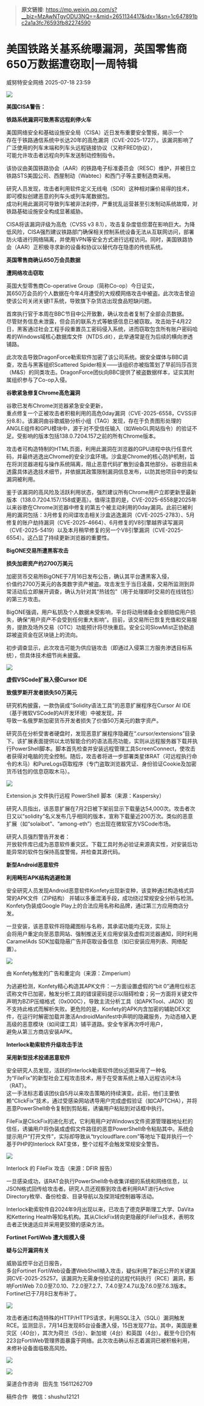 > **原文链接**: https://mp.weixin.qq.com/s?__biz=MzAwNTgyODU3NQ==&mid=2651134417&idx=1&sn=1c647891bc2a1a3fc76593fb82274590

#  美国铁路关基系统曝漏洞，英国零售商650万数据遭窃取|一周特辑  
 威努特安全网络   2025-07-18 23:59  
  
![](https://mmbiz.qpic.cn/mmbiz_gif/vEkwp3V9Utud1C0TSuJsdWAK8Veib83KCkibKJzuWZ5uia3N51R2FaKUicDKmN6oGmmECWGl0juV4mNjrHGNrx8YdA/640?wx_fmt=gif&from=appmsg "")  
  
  
  
  
**美国CISA警告：**  
  
**铁路系统漏洞可致黑客远程刹停火车**  
  
  
  
  
美国网络安全和基础设施安全局（CISA）近日发布重要安全警报，揭示一个  
存在于铁路通信系统中长达20年的高危漏洞（CVE-2025-1727）。该漏洞影响了广泛使用的列车末端和列车头远程链接协议（又称FRED协议），  
可能允许攻击者远程向列车发送制动控制指令。  
  
该协议由美国铁路协会（AAR）的铁路电子标准委员会（RESC）维护，并被日立铁路STS美国公司、西屋制动（Wabtec）和西门子等主要制造商采用。  
  
研究人员发现，攻击者利用软件定义无线电（SDR）这种相对廉价易得的技术，即可模拟创建恶意的列车头或列车尾数据包。  
成功利用此漏洞可导致列车被非法刹停，严重扰乱运营甚至引发制动系统故障，对铁路基础设施安全构成显著威胁。  
  
CISA将该漏洞评级为高危（CVSS v3 8.1），攻击复杂度低但潜在影响巨大。为降低风险，CISA强烈建议铁路部门确保相关控制系统设备无法从互联网访问，部署防火墙进行网络隔离，并使用VPN等安全方式进行远程访问。同时，美国铁路协会（AAR）正积极寻求新的设备和协议以替代存在隐患的传统系统。  
  
  
  
  
**英国零售商确认650万会员数据**  
  
**遭网络攻击窃取**  
  
  
  
  
英国大型零售商Co-operative Group（简称Co-op）今日证实，  
其650万会员的个人数据在今年4月遭受的大规模网络攻击中被盗。此次攻击曾迫使该公司关闭关键IT系统，导致旗下杂货店出现食品短缺问题。  
  
首席执行官于本周在BBC节目中公开致歉，确认攻击者复制了全部会员数据。  
尽管财务信息未泄露，但会员的联系方式等敏感信息已被窃取。攻击始于4月22日，黑客通过社会工程手段重置员工密码侵入系统，进而窃取包含所有账户密码哈希的Windows域核心数据库文件（NTDS.dit），此举通常是在为后续的横向渗透铺路。  
  
此次攻击导致DragonForce勒索软件加密了该公司系统。据安全媒体与BBC调查，攻击与黑客组织Scattered Spider相关——该组织亦被指策划了早前玛莎百货（M&S）的同类攻击。DragonForce团伙向BBC提供了被盗数据样本，证实其附属组织参与了Co-op入侵。  
  
  
  
  
**谷歌紧急修复Chrome高危漏洞**  
  
  
  
  
谷歌已发布Chrome浏览器紧急安全更新，  
重点修复一个正被攻击者积极利用的高危0day漏洞（CVE-2025-6558，CVSS评分8.8）。该漏洞由谷歌威胁分析小组（TAG）发现，存在于负责图形处理的ANGLE组件和GPU模块中，源于对不受信任输入（如WebGL网站指令）的验证不足。受影响的版本包括138.0.7204.157之前的所有Chrome版本。  
  
攻击者可构造特制的HTML页面，利用此漏洞在浏览器的GPU进程中执行任意代码，并最终逃逸出Chrome的安全沙盒环境。沙盒是Chrome的核心防护机制，旨在将浏览器进程与操作系统隔离，阻止恶意代码扩散到设备其他部分。谷歌目前未透露具体逃逸技术细节，并依据其政策限制漏洞信息发布，以防其他项目中的类似漏洞被利用。  
  
鉴于该漏洞的高风险及活跃利用状态，强烈建议所有Chrome用户立即更新至最新版本（138.0.7204.157/.158或更高）。值得注意的是，CVE-2025-6558是2025年以来谷歌在Chrome浏览器中修复的第五个被主动利用的0day漏洞。此前已被利用的漏洞包括：3月修复的间谍攻击相关沙盒逃逸漏洞（CVE-2025-2783）、5月修复的账户劫持漏洞（CVE-2025-4664）、6月修复的V8引擎越界读写漏洞（CVE-2025-5419）以及本月稍早修复的另一个V8引擎漏洞（CVE-2025-6554）。这凸显了持续更新浏览器的重要性。  
  
  
  
  
**BigONE交易所遭黑客攻击**  
  
**损失加密资产约2700万美元**  
  
  
  
  
加密货币交易所BigONE于7月16日发布公告，确认其平台遭黑客入侵，  
价值约2700万美元的各类数字资产被盗。攻击发生于当日凌晨，交易所监测到异常活动后立即展开调查，确认为针对其“热钱包”（用于处理即时交易的在线钱包）的第三方攻击。  
  
BigONE强调，用户私钥及个人数据未受影响，平台将动用储备金全额赔偿用户损失，确保“用户资产不会受到任何重大影响”。目前，该交易所已恢复充值和交易服务，提款及场外交易（OTC）功能预计将尽快重启。安全公司SlowMist正协助追踪被盗资金在区块链上的流向。  
  
初步调查显示，此次攻击可能为供应链攻击（即通过入侵第三方服务渗透目标系统），但具体技术细节尚未披露。  
  
![](https://mmbiz.qpic.cn/mmbiz_png/vEkwp3V9Utud1C0TSuJsdWAK8Veib83KCvaXH30tvr6aYy0L1Rpiagyw6cgWZERCHiaDWTlJpAgdeJdhpEh6PlcOg/640?wx_fmt=png&from=appmsg "")  
  
  
  
  
**虚假VSCode扩展入侵Cursor IDE**  
  
**致俄罗斯开发者损失50万美元**  
  
  
  
  
研究机构披露，一款伪装成“Solidity语法工具”的恶意扩展程序在Cursor AI IDE（基于微软VSCode的AI开发环境）中被发现，并  
导致一名俄罗斯加密货币开发者损失了价值50万美元的数字资产。  
  
研究员在分析受害者硬盘时，发现恶意扩展程序隐藏在“.cursor/extensions”目录下。该扩展表面提供以太坊智能合约的语法高亮功能，实则从远程服务器下载并执行PowerShell脚本。脚本首先检查并安装远程管理工具ScreenConnect，使攻击者获得对电脑的完全控制。随后，攻击者将进一步部署类星体RAT（可远程执行命令的木马）和PureLogs窃取程序（专门盗取浏览器凭证、身份验证Cookie及加密货币钱包的信息窃取木马）。  
  
![](https://mmbiz.qpic.cn/mmbiz_png/vEkwp3V9Utud1C0TSuJsdWAK8Veib83KC2WGCzLEwlL4cYbrhibvnZIxrWwEo8nvUatpganL1DQHmSxm28wynSSg/640?wx_fmt=png&from=appmsg "")  
  
Extension.js 文件执行远程 PowerShell 脚本（来源：Kaspersky）  
  
研究人员指出，该恶意扩展在7月2日被下架前显示下载量达54,000次。攻击者次日又以“solidity”名义发布几乎相同的版本，宣称下载量近200万次。类似的恶意扩展（如“solaibot”、“among-eth”）也出现在微软官方VSCode市场。  
  
研究人员强烈警告开发者：  
开放软件库已成为恶意软件重灾区。下载工具时务必验证来源真实性，对安装后功能异常的软件包保持高度警惕，并检查其源代码。  
  
  
  
  
**新型Android恶意软件**  
  
**利用畸形APK结构逃避检测**  
  
  
  
  
安全研究人员发现Android恶意软件Konfety出现新变种，该变种通过构造格式异常的APK文件（ZIP结构） 并辅以多重混淆手段，成功绕过常规安全分析与检测。Konfety伪装成Google Play上的合法应用名称和品牌，通过第三方应用商店分发。  
  
一旦安装，该恶意软件将隐藏图标与名称，其承诺功能均无效，实际上  
会将用户重定向至恶意网站、强制推送无关应用安装及虚假浏览器通知，同时利用CaramelAds SDK加载隐蔽广告并窃取设备信息（如已安装应用列表、网络配置）。  
  
![](https://mmbiz.qpic.cn/mmbiz_png/vEkwp3V9Utud1C0TSuJsdWAK8Veib83KCjB4aXicV4NwMgXDwibibJegpKj3dy9HDwibYRwalxApVXOIwWr6dxfqT5Q/640?wx_fmt=png&from=appmsg "")  
  
由 Konfety触发的广告和重定向（来源：Zimperium）  
  
为逃避检测，Konfety精心构造其APK文件：一方面设置虚假的“bit 0”通用位标志谎称文件已加密，触发分析工具的错误密码提示以阻碍检查；另一方面将关键文件声明为BZIP压缩格式（0x000C），导致主流分析工具（如APKTool、JADX）因不支持此格式而解析失败。更危险的是，Konfety的APK内含加密的辅助DEX文件，在运行时解密加载并激活AndroidManifest中声明的隐藏服务，为动态植入更高级的恶意模块（如间谍工具）铺平道路。安全专家再次呼吁用户，  
避免从第三方商店安装APK。  
  
  
  
  
**Interlock勒索软件升级攻击手法**  
  
**采用新型技术投递恶意软件**  
  
  
  
  
安全研究人员发现，活跃的Interlock勒索软件团伙近期采用了一种名为“FileFix”的新型社会工程攻击技术，用于在受害系统上植入远程访问木马（RAT）。  
这一手法标志着该团伙自5月以来攻击策略的持续演变。此前，他们主要依赖“ClickFix”技术，通过受感染网站诱导用户完成虚假验证（如CAPTCHA），并将恶意PowerShell命令复制到剪贴板，诱骗用户粘贴到对话框中执行。  
  
FileFix是ClickFix的进化形式，它利用用户对Windows文件资源管理器地址栏的信任，诱骗用户将伪装成虚假文件路径的恶意PowerShell命令粘贴其中。系统会提示用户“打开文件”，实际却导致从“trycloudflare.com”等地址下载并执行一个基于PHP的Interlock RAT变体，整个过程不会触发常规安全警告。  
  
![](https://mmbiz.qpic.cn/mmbiz_png/vEkwp3V9Utud1C0TSuJsdWAK8Veib83KCXAlE0Tibbb40qfaxHElGr0zbdh9Zibp2v4MFibk0Pd6b1icdvvxSHXg6Uw/640?wx_fmt=png&from=appmsg "")  
  
Interlock 的 FileFix 攻击（来源：DFIR 报告）  
  
一旦感染成功，该RAT会执行PowerShell命令收集详细的系统和网络信息，以JSON格式回传给攻击者。研究人员还观察到攻击者利用RAT进行Active Directory枚举、备份检查、目录导航以及探测域控制器等活动。  
  
Interlock勒索软件自2024年9月出现以来，已攻击了德克萨斯理工大学、DaVita和Kettering Health等知名机构。其从ClickFix转向更隐蔽的FileFix技术，表明攻击者正快速适应并采用更狡猾的感染方法。  
  
  
  
  
**Fortinet FortiWeb 遭大规模入侵**  
  
**疑与公开漏洞有关**  
  
  
  
  
威胁监控平台近日报告，  
多台Fortinet FortiWeb设备遭WebShell植入攻击，疑似利用了新近公开的关键漏洞CVE-2025-25257。该漏洞为无需身份验证的远程代码执行（RCE）漏洞，影响FortiWeb 7.0.0至7.0.10、7.2.0至7.2.7、7.4.0至7.4.7以及7.6.0至7.6.3版本。Fortinet已于7月8日发布补丁。  
  
![](https://mmbiz.qpic.cn/mmbiz_png/vEkwp3V9Utud1C0TSuJsdWAK8Veib83KClYyggmMO14XOmchxEGjZBib5I2zdop8icwBvTfeZvbNe7o3XMn88fcZg/640?wx_fmt=png&from=appmsg "")  
  
攻击者通过构造特殊的HTTP/HTTPS请求，利用SQL注入（SQLi）漏洞触发RCE。监测显示，7月14日发现85台设备遭入侵，15日发现77台。其中，美国是重灾区（40台），其次为荷兰（5台）、新加坡（4台）和英国（4台）。截至今日仍有223台FortiWeb管理界面暴露于网络。此次攻击确认标志着漏洞已被积极利用，未修补设备面临极高风险。  
  
  
![](https://mmbiz.qpic.cn/mmbiz_png/vEkwp3V9Utud1C0TSuJsdWAK8Veib83KCtg3picEZoGaLA586z4KAxuF1ZULP36cj87q7vVDjQtYs4wMb73oGh4g/640?wx_fmt=png&from=appmsg "")  
  
  
![](https://mmbiz.qpic.cn/mmbiz_jpg/vEkwp3V9Utud1C0TSuJsdWAK8Veib83KC0EopGgicaHFY2al1wpNo2WbWuWVpVFsX38DPz8hhkAfOaprAg8ZeT5w/640?wx_fmt=jpeg&from=appmsg "")  
  
渠道合作咨询   田先生 15611262709  
  
稿件合作   微信：shushu12121  
  
